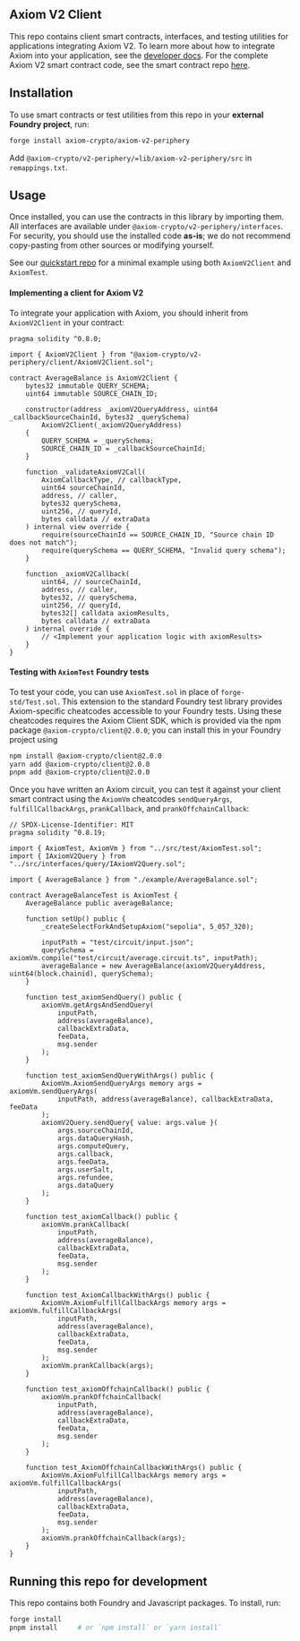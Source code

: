 ## Axiom V2 Client

This repo contains client smart contracts, interfaces, and testing utilities for applications integrating Axiom V2. To learn more about how to integrate Axiom into your application, see the [developer docs](https://docs.axiom.xyz). For the complete Axiom V2 smart contract code, see the smart contract repo [here](https://github.com/axiom-crypto/axiom-v2-contracts).

## Installation

To use smart contracts or test utilities from this repo in your **external Foundry project**, run:

```bash
forge install axiom-crypto/axiom-v2-periphery
```

Add `@axiom-crypto/v2-periphery/=lib/axiom-v2-periphery/src` in `remappings.txt`.

## Usage

Once installed, you can use the contracts in this library by importing them. All interfaces are available under `@axiom-crypto/v2-periphery/interfaces`. For security, you should use the installed code **as-is**; we do not recommend copy-pasting from other sources or modifying yourself.

See our [quickstart repo](https://github.com/axiom-crypto/axiom-quickstart) for a minimal example using both `AxiomV2Client` and `AxiomTest`.

#### Implementing a client for Axiom V2

To integrate your application with Axiom, you should inherit from `AxiomV2Client` in your contract:

```solidity
pragma solidity ^0.8.0;

import { AxiomV2Client } from "@axiom-crypto/v2-periphery/client/AxiomV2Client.sol";

contract AverageBalance is AxiomV2Client {
    bytes32 immutable QUERY_SCHEMA;
    uint64 immutable SOURCE_CHAIN_ID;

    constructor(address _axiomV2QueryAddress, uint64 _callbackSourceChainId, bytes32 _querySchema)
        AxiomV2Client(_axiomV2QueryAddress)
    {
        QUERY_SCHEMA = _querySchema;
        SOURCE_CHAIN_ID = _callbackSourceChainId;
    }

    function _validateAxiomV2Call(
        AxiomCallbackType, // callbackType,
        uint64 sourceChainId,
        address, // caller,
        bytes32 querySchema,
        uint256, // queryId,
        bytes calldata // extraData
    ) internal view override {
        require(sourceChainId == SOURCE_CHAIN_ID, "Source chain ID does not match");
        require(querySchema == QUERY_SCHEMA, "Invalid query schema");
    }

    function _axiomV2Callback(
        uint64, // sourceChainId,
        address, // caller,
        bytes32, // querySchema,
        uint256, // queryId,
        bytes32[] calldata axiomResults,
        bytes calldata // extraData
    ) internal override {
        // <Implement your application logic with axiomResults>
    }
}
```

#### Testing with `AxiomTest` Foundry tests

To test your code, you can use `AxiomTest.sol` in place of `forge-std/Test.sol`. This extension to the standard Foundry test library provides Axiom-specific cheatcodes accessible to your Foundry tests. Using these cheatcodes requires the Axiom Client SDK, which is provided via the npm package `@axiom-crypto/client@2.0.0`; you can install this in your Foundry project using

```bash
npm install @axiom-crypto/client@2.0.0
yarn add @axiom-crypto/client@2.0.0
pnpm add @axiom-crypto/client@2.0.0
```

Once you have written an Axiom circuit, you can test it against your client smart contract using the `AxiomVm` cheatcodes `sendQueryArgs`, `fulfillCallbackArgs`, `prankCallback`, and `prankOffchainCallback`:

```solidity
// SPDX-License-Identifier: MIT
pragma solidity ^0.8.19;

import { AxiomTest, AxiomVm } from "../src/test/AxiomTest.sol";
import { IAxiomV2Query } from "../src/interfaces/query/IAxiomV2Query.sol";

import { AverageBalance } from "./example/AverageBalance.sol";

contract AverageBalanceTest is AxiomTest {
    AverageBalance public averageBalance;

    function setUp() public {
        _createSelectForkAndSetupAxiom("sepolia", 5_057_320);

        inputPath = "test/circuit/input.json";
        querySchema = axiomVm.compile("test/circuit/average.circuit.ts", inputPath);
        averageBalance = new AverageBalance(axiomV2QueryAddress, uint64(block.chainid), querySchema);
    }

    function test_axiomSendQuery() public {
        axiomVm.getArgsAndSendQuery(
            inputPath,
            address(averageBalance),
            callbackExtraData,
            feeData,
            msg.sender
        );
    }

    function test_axiomSendQueryWithArgs() public {
        AxiomVm.AxiomSendQueryArgs memory args = axiomVm.sendQueryArgs(
            inputPath, address(averageBalance), callbackExtraData, feeData
        );
        axiomV2Query.sendQuery{ value: args.value }(
            args.sourceChainId,
            args.dataQueryHash,
            args.computeQuery,
            args.callback,
            args.feeData,
            args.userSalt,
            args.refundee,
            args.dataQuery
        );
    }

    function test_axiomCallback() public {
        axiomVm.prankCallback(
            inputPath,
            address(averageBalance),
            callbackExtraData,
            feeData,
            msg.sender
        );
    }

    function test_AxiomCallbackWithArgs() public {
        AxiomVm.AxiomFulfillCallbackArgs memory args = axiomVm.fulfillCallbackArgs(
            inputPath,
            address(averageBalance),
            callbackExtraData,
            feeData,
            msg.sender
        );
        axiomVm.prankCallback(args);
    }

    function test_axiomOffchainCallback() public {
        axiomVm.prankOffchainCallback(
            inputPath,
            address(averageBalance),
            callbackExtraData,
            feeData,
            msg.sender
        );
    }

    function test_AxiomOffchainCallbackWithArgs() public {
        AxiomVm.AxiomFulfillCallbackArgs memory args = axiomVm.fulfillCallbackArgs(
            inputPath,
            address(averageBalance),
            callbackExtraData,
            feeData,
            msg.sender
        );
        axiomVm.prankOffchainCallback(args);
    }
}

```

## Running this repo for development

This repo contains both Foundry and Javascript packages. To install, run:

```bash
forge install
pnpm install     # or `npm install` or `yarn install`
```
